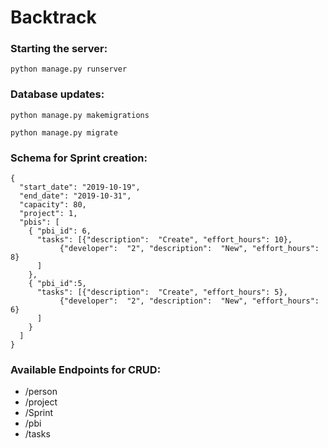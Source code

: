 # Backtrack
### Starting the server: ###

`python manage.py runserver`

### Database updates: ###

`python manage.py makemigrations`

`python manage.py migrate`

### Schema for Sprint creation: ###

```
{
  "start_date": "2019-10-19",
  "end_date": "2019-10-31",
  "capacity": 80,
  "project": 1,
  "pbis": [
    { "pbi_id": 6,
      "tasks": [{"description":  "Create", "effort_hours": 10},
           {"developer":  "2", "description":  "New", "effort_hours": 8}
      ]
    },
    { "pbi_id":5,
      "tasks": [{"description":  "Create", "effort_hours": 5},
           {"developer":  "2", "description":  "New", "effort_hours": 6}
      ]
    }
  ]
}
```

### Available Endpoints for CRUD: ###
* /person
* /project
* /Sprint
* /pbi
* /tasks
